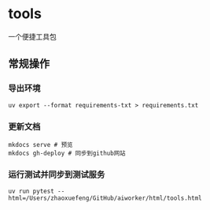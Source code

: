 # tools
一个便捷工具包


## 常规操作

### 导出环境
```
uv export --format requirements-txt > requirements.txt
```
### 更新文档
```
mkdocs serve # 预览
mkdocs gh-deploy # 同步到github网站
```

### 运行测试并同步到测试服务
```
uv run pytest --html=/Users/zhaoxuefeng/GitHub/aiworker/html/tools.html
```